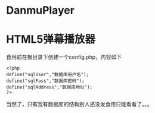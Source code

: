DanmuPlayer
===========

HTML5弹幕播放器
===========
食用前在根目录下创建一个config.php，内容如下

	<?php
	define("sqlUser","数据库用户名");
	define("sqlPass","数据库密码");
	define("sqlAddress","数据库地址");
	?>
	
	
当然了，只有我有数据库的结构别人还没发食用只能看看了。。。